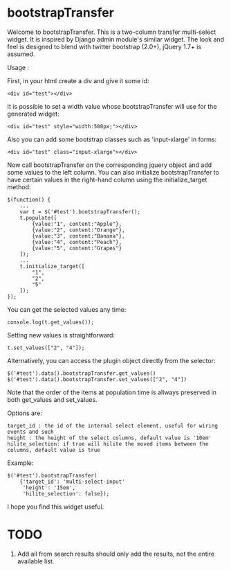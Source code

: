 bootstrapTransfer
=================

Welcome to bootstrapTransfer. This is a two-column transfer multi-select widget. It is
inspired by Django admin module's similar widget. The look and feel is designed to blend with
twitter bootstrap (2.0+), jQuery 1.7+ is assumed.

Usage :

First, in your html create a div and give it some id:

    <div id="test"></div>

It is possible to set a width value whose bootstrapTransfer will use for the generated widget:

    <div id="test" style="width:500px;"></div>

Also you can add some bootstrap classes such as 'input-xlarge' in forms:

    <div id="test" class="input-xlarge"></div>

Now call bootstrapTransfer on the corresponding jquery object and add some values to the left column. You
can also initialize bootstrapTransfer to have certain values in the right-hand column using the
initialize_target method:

    $(function() {
        ...
        var t = $('#test').bootstrapTransfer();
        t.populate([
            {value:"1", content:"Apple"},
            {value:"2", content:"Orange"},
            {value:"3", content:"Banana"},
            {value:"4", content:"Peach"},
            {value:"5", content:"Grapes"}
        ]);
        ...
        t.initialize_target([
            "1",
            "2",
            "5"
        ]);
    });

You can get the selected values any time:

    console.log(t.get_values());

Setting new values is straightforward:

    t.set_values(["2", "4"]);

Alternatively, you can access the plugin object directly from the selector:

	$('#test').data().bootstrapTransfer.get_values()
	$('#test').data().bootstrapTransfer.set_values(["2", "4"])

Note that the order of the items at population time is allways preserved in both get_values and set_values.

Options are:

    target_id : the id of the internal select element, useful for wiring events and such
	height : the height of the select columns, default value is '10em'
	hilite_selection: if true will hilite the moved items between the columns, default value is true

Example:

    $('#test').bootstrapTransfer(
        {'target_id': 'multi-select-input'
         'height': '15em',
         'hilite_selection': false});

I hope you find this widget useful.

TODO
====

1. Add all from search results should only add the results, not the entire available list.